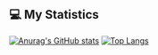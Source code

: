 ## 💻 My Statistics
[![Anurag's GitHub stats](https://github-readme-stats.vercel.app/api?username=Shumzzzz)](https://github.com/Shumzzzz)
[![Top Langs](https://github-readme-stats.vercel.app/api/top-langs/?username=Shumzzzz&layout=compact)](https://github.com/Shumzzzz)
